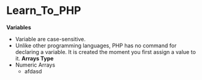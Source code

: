 # Learn_To_PHP
**Variables**
- Variable are case-sensitive.
- Unlike other programming languages, PHP has no command for declaring a variable. It is created the moment you first assign a value to it.
**Arrays Type**
- Numeric Arrays
  - afdasd
